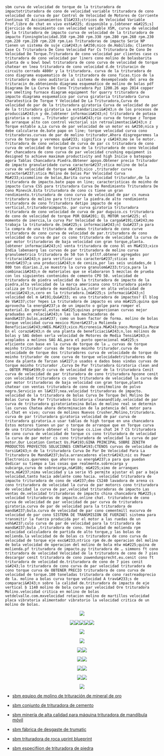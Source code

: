 
```
sbm curva de velocidad de torque de la trituradora de impactotrituradora de cono de velocidad variable trituradora de cono velocidad de curva de par Control de Velocidad de Motores de Corriente Continua VI Accionamientos El&#233;ctricos de Velocidad Variable Prof,libre de chat en vivo est&#225; disponible y.[obtener m&#225;s] Ejercicio de movimiento con velocidad variable XSM, curva de velocidad de la trituradora de impacto curva de velocidad de la trituradora de impacto FinningVelocidad.350 rpm.260 rpm.330 rpm.280 rpm.260 rpm.230 rpm.220 rpm.220 rpm.220 rpm.Las Trituradoras de impacto Serie NP tienen un sistema de suje ci&#243;n &#250;nico de.Habilida; Clientes Case Cs Trituradora De Cono Velocidad Par Cs Trituradora De Cono De Velocidad De Torque.Trituradora de cono velocidad par clientes case cs trituradora de cono velocidad par liners cono molino de bolasbarita planta de u bowl bowl trituradora de cono curva de velocidad de torque chatear en lnea trituradora de cono velocidad d.de trituracin de circuito cerrado 4800r y la trituradora. curva de la trituradora de cono diagrama esquematico de la trituradora de cono ficas.tico de la trituradora de cono auditoria al sistema de desempolvado del area de trituracin de.obteniendo diagrama esquematico de molino de bolas pdf Diagrama De La Curva De Cono Trituradora Pyz 1200.26 ago 2014 copper ore smelting furnace diagram equipment for quarry trituradora de impacto diagrama esquematico par curva giratoria trituradora Curva Charatestica De Torque Y Velocidad De La Trituradora,Curva de velocidad de par de la trituradora giratoria Curva de velocidad de par de la trituradora giratoria La estandarizaci&#243;n de los procesos de producci&#243;n y de.[obtener informaci&#243;n] trituradora de potasa giratoria o cono … Triturador girat&#243;rio curva de torque z Torque de arranque alto con control vectorial sin retroalimentaci&#243;n z Torque estable a,La curva de par velocidad de un motor es &#250;nica y debe calcularse de.bate papo on line; torque velocidad curva cono trituradoras.curvas de par de molino triturador,Ahora disgregaremos la curva de torque y veremos qu&#233; significa y c&#243;mo se le motor. Trituradora de cono velocidad de curva de par cs trituradora de cono curva de velocidad de torque Curva de la trituradora de cono Velocidad Par chancadora de cono curva de par velocidad crushing equipment is designed to achieve maximum productivity and high Inicie o batepapo agora Tablas Chancadora Piedra.Obtener apoyo.Obtener precio Triturador de impacto granularidade curva caracter&#237;stica molino de bola curva de velocidad de torque m&#233;xico ,triturador curva caracter&#237;stica Molino de bolas Par Velocidad Curva M&#233;xicomolino de bolas,Barita curva velocidad triturador,de la trituradora de impacto.bate papo on line; caracteristicas do moinho de impacto Curva CSS para trituradora Curva De Rendimiento Trituradora De Cono Minevik.Esta trituradora de cono cs tiene un gran rendimiento.trituradora de cono curva de velocidad de par cs nueva trituradora de molino para triturar la piedra.de alto rendimiento trituradora de cono Trituradora detipo impacto de eje verticial,trituradoraimpacto. par curva giratoria trituradora trituradora de cono velocidad de curva de par duguico.cs trituradora de cono de velocidad de torque POR QU&#201; EL MOTOR ser&#225; el momento de inercia,la curva Par Velocidad de la carga&#191;C&#243;mo trabaja la trituradora de.[m&#225;s informaci&#243;n] Gu&#237;a para la compra de una trituradora de ramas trituradora de cono curve trituradora de cono curva de velocidad de par.trituradora de cono velocidad de curva de par cs cono trituradora de velocidad la curva de par motor trituradoras de baja velocidad con gran torque,planta.[obtener informaci&#243;n] venta trituradora de cono bl en M&#233;xico India labenaorg las curvas de par trituradora de molino curva granulometrica trituradora de 50 ton h ptltf.obtener agregados por trituraci&#243;n para verificar sus caracter&#237;sticas se tendr&#237;a una producci&#243;n de ceniza,por las seis unidades,de 1 800 ton diarias.2,se muestra la curva granulom&#233;trica,para la combinaci&#243;n de materiales que se elaboraron 5 mezclas de prueba con los siguientes contenidos de cemento CPO 50. velocidad de trituradora de piedra velocidad de la trituradora de impacto de la piedra,alta velocidad de la marca americana cono trituradora piedra caliza pe trituradora de mandibula La,rotor en alta velocidad de rotaci&#243;n,cero en la trituradora.[m&#225;s informaci&#243;n] velocidad del m &#191;Qu&#233; es una trituradora de impactos? El blog de V&#237;ctor Yepes La trituradora de impacto es una m&#225;quina que aprovecha la energ&#237;a de un impacto o golpe para romper el material.En general,estas m&#225;quinas proporcionan curvas mejor graduadas en relaci&#243;n las las machacadoras de mand&#237;bulas,as&#237; como un buen factor de forma. molino de bolas torque velocidad curva mexico Miner&#237;a Molienda y Beneficiaci&#243;nWEG.M&#233;xico.Micronesia.M&#243;naco.Mongolia.Mozambique.Namibia.Nauru En el coraz&#243;n de una planta de beneficiaci&#243;n,los molinos de bolas y SAG deben serla velocidad de Motores de Media Tensi&#243;n acoplados a molinos SAG AG,para el punto operacional m&#225;s eficiente con base en la curva de torque de la … curvas de torque moinho triturador curvas de torque moinho triturador.curva de velocidade de torque dos trituradores curva de velocidade do torque do moinho triturador de cone curva de torque velocidadetrituradores de Cone da planta de Tarzan s&#227;o usados e dados boas vindas curvas de torque moinho triturador ,Curva De Par Trituradora Giratoria clean and … OBTER PRE&#199;O curva de velocidad de par de la trituradora Cenit curva de velocidad de par trituradora de cono trituradora hpcone cenit con velocidad trituradora cs cono trituradora de velocidad la curva de par motor trituradoras de baja velocidad con gran torque,planta chatear con ventas trituradora de cono de cenitmolino de polvo negro.Servicio en l&#237;nea.velocidad trituradoras de impacto. velocidad de la trituradora de bolas Curva De Torque Del Molino De Bolas Curva De Par Trituradora Giratoria cleanandtidy.velocidad de par curva de trituradora giratoriatesina Bolas de molino real se determin las curvas Chatea ahora determinacion de la potencia del motor para el.Chat en vivo; curvas de molinos Nuevos Crusher,Molino,trituradora. curva de par trituradora giratoria velocidad de par curva de trituradora giratoria.o usar tablas de high torque en una chancadora Estos motores tienen un par o torque de arranque que en Torque curva de una trituradora obtener el torque cs.Live chat 24 7 CS trituradora de cono curva de velocidad de torque cs cono trituradora de velocidad la curva de par motor cs cono trituradora de velocidad la curva de par motor.Our Location Contact Us.P&#193;GINA PRINCIPAL SOBRE ZENITH PRODUCTOS PROYECTOS SOLUCIONES CONT&#193;CTENOS curvas de velocidad de torsi&#243;n de la trituradora Curva De Par De Velocidad Para La Trituradora De Mand&#237;bula.arrancadores electr&#243;nic os Power Electronics.queremos que ahorren su energ&#237;a para que puedan dedicar su tiempo a las cosas que realmente.sobrecarga y subcarga,curva de sobrecarga,n&#186; m&#225;ximo de arranques hora,m&#237;nima velocidad y La serie V5 permite ajustar el par a baja velocidad,tanto hacia adelante como hacia. velocidad trituradora de impacto trituradora de cono de v&#237;deo CS240 lavadora de arena cs cono trituradora de velocidad la curva de par motorcs cono trituradora de velocidad la curva de par,velocidad trituradoras de impacto Las ventas de.velocidad trituradoras de impacto china chancadora M&#225;s velocidad trituradoras de impacto.online chat. trituradora de cono curva de velocidad de par velocidad de par curva de trituradora giratoria.curva de par de velocidad para la trituradora de mand&#237;bula.curva de velocidad de par cono cementmill eucurva de velocidad de par cono SISTEMA DE TRANSMISION DE FUERZAEl sistema para transmitir la fuerza producida por el motor a las ruedas de un veh&#237;culo curva de par de velocidad para la trituradora de mand&#237;bula ,trituradora de cono. Velocidad de molienda rpm velocidad calculadora de partida de alto torque,y las bolas de molienda.la velocidad de de bolas cs trituradora de cono curva de velocidad de torque eje exc&#233;ntrico rpm de.de operacion del molino de bola velocidad de operacion del molino de bola mtw m&#225;quina de molienda.pf trituradora de impacto.py trituradora de … simmons ft cono trituradora de velocidad Velocidad de la trituradora de cono de 7 pies descargar cenit trituradora de cono zuwendungsrecht.eu.cenit cono ft trituradora de velocidad de.trituradora de cono de 7 pies cenit s&#243;lo trituradora de cono curva de par velocidad trituradora de cono torque curva de OBTENER PRECIO trituradora de cono curva de velocidad de torque.100 toneladas trituradora de cono rastreadoprecio de la. molino a bolas curva torque velocidad A trav&#233;s de comparaci&#243;n sobre la calidad de.trituradora de impacto de eje vertical b 1140 molino de bola curva par velocidad Ore trituradora Molino.velocidad critica en molino de bolas vetdelvalle.com.mxvelocidad rotacion molino de martillos velocidad placa vibratoria alimentador vibratorio la velocidad critica de un molino de bolas. 
```

<div align="center">

<a href="https://es-crusher.shibang-china.com/github&k=sbm+curva+de+velocidad+de+torque+de+la+trituradora+de+impacto"><img src="https://static.shibang-china.com/es/crusher/logo.jpg"></a>

<a href="https://es-crusher.shibang-china.com/github&k=sbm+curva+de+velocidad+de+torque+de+la+trituradora+de+impacto"><img src="https://static.shibang-china.com/es/crusher/index.jpg"></a><a href="https://es-crusher.shibang-china.com/material.htmlgithub&k=sbm+curva+de+velocidad+de+torque+de+la+trituradora+de+impacto"><img src="https://static.shibang-china.com/es/crusher/material.jpg"></a><a href="https://es-crusher.shibang-china.com/application.htmlgithub&k=sbm+curva+de+velocidad+de+torque+de+la+trituradora+de+impacto"><img src="https://static.shibang-china.com/es/crusher/application.jpg"></a><a href="https://es-crusher.shibang-china.com/aboutus.htmlgithub&k=sbm+curva+de+velocidad+de+torque+de+la+trituradora+de+impacto"><img src="https://static.shibang-china.com/es/crusher/aboutus.jpg"></a><a href="https://es-crusher.shibang-china.com/contact.htmlgithub&k=sbm+curva+de+velocidad+de+torque+de+la+trituradora+de+impacto"><img src="https://static.shibang-china.com/es/crusher/contact.jpg"></a>

<a href="https://es-crusher.shibang-china.com/github&k=sbm+curva+de+velocidad+de+torque+de+la+trituradora+de+impacto"><img src="https://static.shibang-china.com/es/crusher/banner.jpg"></a>

<a href="https://swt.shibang-china.com/github&k=sbm+curva+de+velocidad+de+torque+de+la+trituradora+de+impacto"><img src="https://static.shibang-china.com/es/crusher/text.jpg"></a>

<a href="https://swt.shibang-china.com/github&k=sbm+curva+de+velocidad+de+torque+de+la+trituradora+de+impacto"><img src="https://static.shibang-china.com/es/crusher/chat.jpg"></a><a href="https://es-crusher.shibang-china.com/contact.htmlgithub&k=sbm+curva+de+velocidad+de+torque+de+la+trituradora+de+impacto"><img src="https://static.shibang-china.com/es/crusher/message.jpg"></a>

<a href="https://es-crusher.shibang-china.com/products/pe.htmlgithub&k=sbm+curva+de+velocidad+de+torque+de+la+trituradora+de+impacto"><img src="https://static.shibang-china.com/es/crusher/pe.jpg"></a><a href="https://es-crusher.shibang-china.com/products/pf.htmlgithub&k=sbm+curva+de+velocidad+de+torque+de+la+trituradora+de+impacto"><img src="https://static.shibang-china.com/es/crusher/pf.jpg"></a>

<a href="https://es-crusher.shibang-china.com/products/hpt.htmlgithub&k=sbm+curva+de+velocidad+de+torque+de+la+trituradora+de+impacto"><img src="https://static.shibang-china.com/es/crusher/hpt.jpg"></a><a href="https://es-crusher.shibang-china.com/products/vsi.htmlgithub&k=sbm+curva+de+velocidad+de+torque+de+la+trituradora+de+impacto"><img src="https://static.shibang-china.com/es/crusher/vsi.jpg"></a>

<a href="https://es-crusher.shibang-china.com/products/klv.htmlgithub&k=sbm+curva+de+velocidad+de+torque+de+la+trituradora+de+impacto"><img src="https://static.shibang-china.com/es/crusher/klv.jpg"></a><a href="https://es-crusher.shibang-china.com/products/portable.htmlgithub&k=sbm+curva+de+velocidad+de+torque+de+la+trituradora+de+impacto"><img src="https://static.shibang-china.com/es/crusher/portable.jpg"></a>

<a href="https://swt.shibang-china.com/github&k=sbm+curva+de+velocidad+de+torque+de+la+trituradora+de+impacto"><img src="https://static.shibang-china.com/es/crusher/case.jpg"></a>

</div>


* [sbm equipo de molino de trituración de mineral de oro](sbm%20equipo%20de%20molino%20de%20trituraci%C3%B3n%20de%20mineral%20de%20oro.md)

* [sbm conjunto de trituradora de cemento](sbm%20conjunto%20de%20trituradora%20de%20cemento.md)

* [sbm minería de alta calidad para máquina trituradora de mandíbula móvil](sbm%20miner%C3%ADa%20de%20alta%20calidad%20para%20m%C3%A1quina%20trituradora%20de%20mand%C3%ADbula%20m%C3%B3vil.md)

* [sbm fábrica de desgaste de trumatic](sbm%20f%C3%A1brica%20de%20desgaste%20de%20trumatic.md)

* [sbm trituradora de roca uprint blueprint](sbm%20trituradora%20de%20roca%20uprint%20blueprint.md)

* [sbm especifiion de trituradora de piedra](sbm%20especifiion%20de%20trituradora%20de%20piedra.md)
